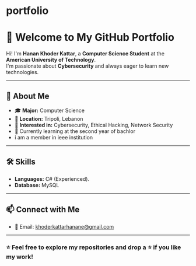 # portfolio
# 🌟 Welcome to My GitHub Portfolio  

Hi! I'm **Hanan Khoder Kattar**, a **Computer Science Student** at the **American University of Technology**.  
I'm passionate about **Cybersecurity** and always eager to learn new technologies.  

---

## 🚀 About Me  
- 🎓 **Major:** Computer Science  
- 📍 **Location:** Tripoli, Lebanon  
- 🔐 **Interested in:** Cybersecurity, Ethical Hacking, Network Security  
- 📖 Currently learning at the second year of bachlor
-   i am a member in ieee institution

---

## 🛠️ Skills  
- **Languages:** C# (Experienced).
- **Database:** MySQL  


---

## 📫 Connect with Me  
- 📧 Email: [khoderkattarhanane@gmail.com](mailto:khoderkattarhanane@gmail.com)  


---

### ⭐ Feel free to explore my repositories and drop a ⭐ if you like my work!  
